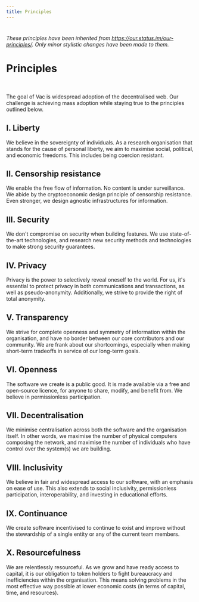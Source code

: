 ```yaml
---
title: Principles
---
```


# 

*These principles have been inherited from https://our.status.im/our-principles/. Only minor stylistic changes have been made to them.*

# Principles
<br/>

The goal of Vac is widespread adoption of the decentralised web.
Our challenge is achieving mass adoption while staying true to the principles outlined below.

## I. Liberty

We believe in the sovereignty of individuals.
As a research organisation that stands for the cause of personal liberty,
we aim to maximise social, political, and economic freedoms.
This includes being coercion resistant.

## II. Censorship resistance

We enable the free flow of information.
No content is under surveillance.
We abide by the cryptoeconomic design principle of censorship resistance.
Even stronger, we design agnostic infrastructures for information.

## III. Security

We don't compromise on security when building features.
We use state-of-the-art technologies,
and research new security methods and technologies to make strong security guarantees.

## IV. Privacy

Privacy is the power to selectively reveal oneself to the world.
For us, it's essential to protect privacy in both communications and transactions,
as well as pseudo-anonymity.
Additionally, we strive to provide the right of total anonymity.

## V. Transparency

We strive for complete openness and symmetry of information within the organisation,
and have no border between our core contributors and our community.
We are frank about our shortcomings,
especially when making short-term tradeoffs in service of our long-term goals.

## VI. Openness

The software we create is a public good.
It is made available via a free and open-source licence,
for anyone to share, modify, and benefit from.
We believe in permissionless participation.

## VII. Decentralisation

We minimise centralisation across both the software and the organisation itself.
In other words, we maximise the number of physical computers composing the network,
and maximise the number of individuals who have control over the system(s) we are building.

## VIII. Inclusivity

We believe in fair and widespread access to our software, with an emphasis on ease of use.
This also extends to social inclusivity, permissionless participation, interoperability,
and investing in educational efforts.

## IX. Continuance

We create software incentivised to continue to exist and improve
without the stewardship of a single entity or any of the current team members.

## X. Resourcefulness

We are relentlessly resourceful.
As we grow and have ready access to capital,
it is our obligation to token holders to fight bureaucracy and inefficiencies within the organisation.
This means solving problems in the most effective way possible at lower economic costs
(in terms of capital, time, and resources).
